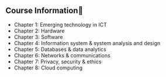## Course Information🔎
- Chapter 1: Emerging technology in ICT
- Chapter 2: Hardware
- Chapter 3: Software
- Chapter 4: Information system & system analysis and design
- Chapter 5: Databases & data analytics
- Chapter 6: Networks & communications
- Chapter 7: Privacy, security & ethics
- Chapter 8: Cloud computing
